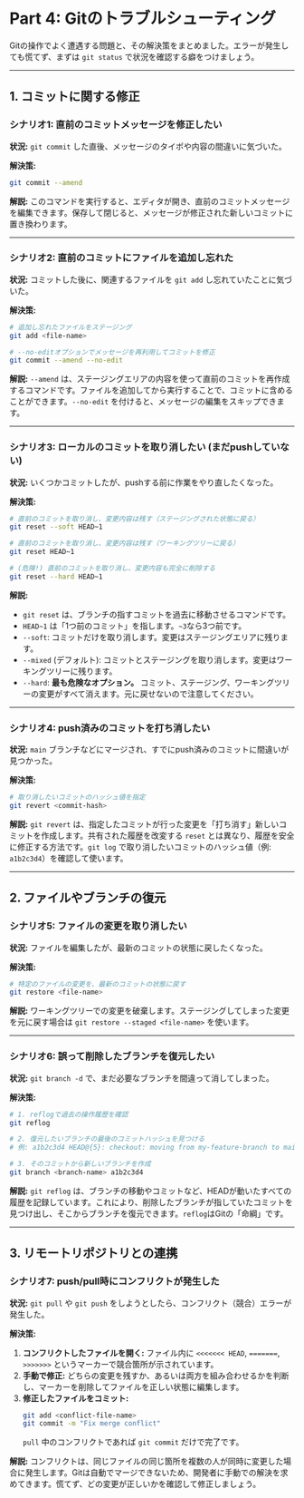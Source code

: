 # Part 4: Gitのトラブルシューティング

Gitの操作でよく遭遇する問題と、その解決策をまとめました。エラーが発生しても慌てず、まずは `git status` で状況を確認する癖をつけましょう。

---

## 1. コミットに関する修正

### シナリオ1: 直前のコミットメッセージを修正したい
**状況:** `git commit` した直後、メッセージのタイポや内容の間違いに気づいた。

**解決策:**
```bash
git commit --amend
```
**解説:**
このコマンドを実行すると、エディタが開き、直前のコミットメッセージを編集できます。保存して閉じると、メッセージが修正された新しいコミットに置き換わります。

---
### シナリオ2: 直前のコミットにファイルを追加し忘れた
**状況:** コミットした後に、関連するファイルを `git add` し忘れていたことに気づいた。

**解決策:**
```bash
# 追加し忘れたファイルをステージング
git add <file-name>

# --no-editオプションでメッセージを再利用してコミットを修正
git commit --amend --no-edit
```
**解説:**
`--amend` は、ステージングエリアの内容を使って直前のコミットを再作成するコマンドです。ファイルを追加してから実行することで、コミットに含めることができます。`--no-edit` を付けると、メッセージの編集をスキップできます。

---
### シナリオ3: ローカルのコミットを取り消したい (まだpushしていない)
**状況:** いくつかコミットしたが、pushする前に作業をやり直したくなった。

**解決策:**
```bash
# 直前のコミットを取り消し、変更内容は残す（ステージングされた状態に戻る）
git reset --soft HEAD~1

# 直前のコミットを取り消し、変更内容は残す（ワーキングツリーに戻る）
git reset HEAD~1

# (危険!) 直前のコミットを取り消し、変更内容も完全に削除する
git reset --hard HEAD~1
```
**解説:**
- `git reset` は、ブランチの指すコミットを過去に移動させるコマンドです。
- `HEAD~1` は「1つ前のコミット」を指します。`~3`なら3つ前です。
- `--soft`: コミットだけを取り消します。変更はステージングエリアに残ります。
- `--mixed` (デフォルト): コミットとステージングを取り消します。変更はワーキングツリーに残ります。
- `--hard`: **最も危険なオプション。** コミット、ステージング、ワーキングツリーの変更がすべて消えます。元に戻せないので注意してください。

---
### シナリオ4: push済みのコミットを打ち消したい
**状況:** `main` ブランチなどにマージされ、すでにpush済みのコミットに間違いが見つかった。

**解決策:**
```bash
# 取り消したいコミットのハッシュ値を指定
git revert <commit-hash>
```
**解説:**
`git revert` は、指定したコミットが行った変更を「打ち消す」新しいコミットを作成します。共有された履歴を改変する `reset` とは異なり、履歴を安全に修正する方法です。`git log` で取り消したいコミットのハッシュ値（例: `a1b2c3d4`）を確認して使います。

---

## 2. ファイルやブランチの復元

### シナリオ5: ファイルの変更を取り消したい
**状況:** ファイルを編集したが、最新のコミットの状態に戻したくなった。

**解決策:**
```bash
# 特定のファイルの変更を、最新のコミットの状態に戻す
git restore <file-name>
```
**解説:**
ワーキングツリーでの変更を破棄します。ステージングしてしまった変更を元に戻す場合は `git restore --staged <file-name>` を使います。

---
### シナリオ6: 誤って削除したブランチを復元したい
**状況:** `git branch -d` で、まだ必要なブランチを間違って消してしまった。

**解決策:**
```bash
# 1. reflogで過去の操作履歴を確認
git reflog

# 2. 復元したいブランチの最後のコミットハッシュを見つける
# 例: a1b2c3d4 HEAD@{5}: checkout: moving from my-feature-branch to main

# 3. そのコミットから新しいブランチを作成
git branch <branch-name> a1b2c3d4
```
**解説:**
`git reflog` は、ブランチの移動やコミットなど、HEADが動いたすべての履歴を記録しています。これにより、削除したブランチが指していたコミットを見つけ出し、そこからブランチを復元できます。`reflog`はGitの「命綱」です。

---

## 3. リモートリポジトリとの連携

### シナリオ7: push/pull時にコンフリクトが発生した
**状況:** `git pull` や `git push` をしようとしたら、コンフリクト（競合）エラーが発生した。

**解決策:**
1.  **コンフリクトしたファイルを開く:**
    ファイル内に `<<<<<<< HEAD`, `=======`, `>>>>>>>` というマーカーで競合箇所が示されています。
2.  **手動で修正:**
    どちらの変更を残すか、あるいは両方を組み合わせるかを判断し、マーカーを削除してファイルを正しい状態に編集します。
3.  **修正したファイルをコミット:**
    ```bash
    git add <conflict-file-name>
    git commit -m "Fix merge conflict"
    ```
    `pull` 中のコンフリクトであれば `git commit` だけで完了です。

**解説:**
コンフリクトは、同じファイルの同じ箇所を複数の人が同時に変更した場合に発生します。Gitは自動でマージできないため、開発者に手動での解決を求めてきます。慌てず、どの変更が正しいかを確認して修正しましょう。